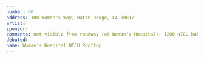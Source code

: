 ```yaml
---
number: 60
address: 100 Woman's Way, Baton Rouge, LA 70817
artist:
sponsor:
comments: not visible from roadway (at Woman's Hospital), 1200 NICU babies per year http://www.womans.org/news/2017/08/nicu-rooftop-garden
debuted:
name: Woman's Hospital NICU Rooftop
---
```

